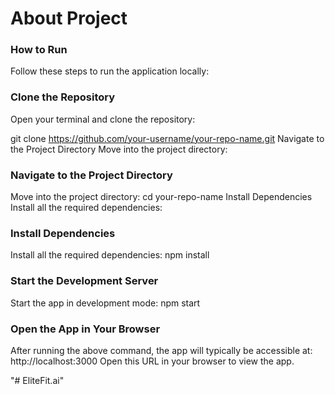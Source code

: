 # About Project


### How to Run
Follow these steps to run the application locally:

### Clone the Repository
Open your terminal and clone the repository:

git clone https://github.com/your-username/your-repo-name.git
Navigate to the Project Directory
Move into the project directory:

### Navigate to the Project Directory
Move into the project directory:
cd your-repo-name
Install Dependencies
Install all the required dependencies:

### Install Dependencies
Install all the required dependencies:
npm install


### Start the Development Server
Start the app in development mode:
npm start

### Open the App in Your Browser
After running the above command, the app will typically be accessible at:
http://localhost:3000
Open this URL in your browser to view the app.


"# EliteFit.ai" 



